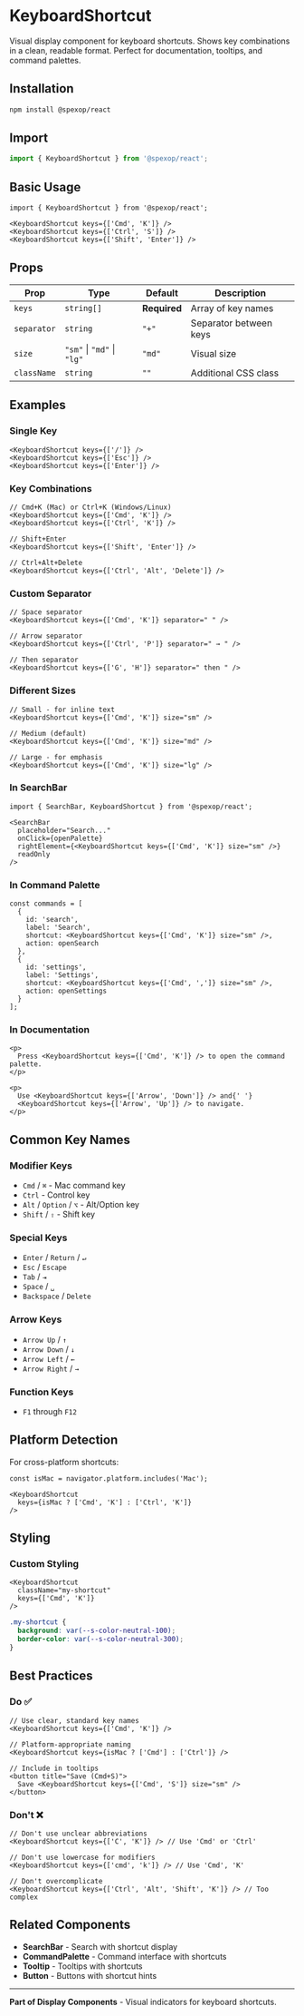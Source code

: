 # KeyboardShortcut

Visual display component for keyboard shortcuts. Shows key combinations in a clean, readable format. Perfect for documentation, tooltips, and command palettes.

## Installation

```bash
npm install @spexop/react
```

## Import

```typescript
import { KeyboardShortcut } from '@spexop/react';
```

## Basic Usage

```tsx
import { KeyboardShortcut } from '@spexop/react';

<KeyboardShortcut keys={['Cmd', 'K']} />
<KeyboardShortcut keys={['Ctrl', 'S']} />
<KeyboardShortcut keys={['Shift', 'Enter']} />
```

## Props

| Prop | Type | Default | Description |
|------|------|---------|-------------|
| `keys` | `string[]` | **Required** | Array of key names |
| `separator` | `string` | `"+"` | Separator between keys |
| `size` | `"sm"` \| `"md"` \| `"lg"` | `"md"` | Visual size |
| `className` | `string` | `""` | Additional CSS class |

## Examples

### Single Key

```tsx
<KeyboardShortcut keys={['/']} />
<KeyboardShortcut keys={['Esc']} />
<KeyboardShortcut keys={['Enter']} />
```

### Key Combinations

```tsx
// Cmd+K (Mac) or Ctrl+K (Windows/Linux)
<KeyboardShortcut keys={['Cmd', 'K']} />
<KeyboardShortcut keys={['Ctrl', 'K']} />

// Shift+Enter
<KeyboardShortcut keys={['Shift', 'Enter']} />

// Ctrl+Alt+Delete
<KeyboardShortcut keys={['Ctrl', 'Alt', 'Delete']} />
```

### Custom Separator

```tsx
// Space separator
<KeyboardShortcut keys={['Cmd', 'K']} separator=" " />

// Arrow separator
<KeyboardShortcut keys={['Ctrl', 'P']} separator=" → " />

// Then separator
<KeyboardShortcut keys={['G', 'H']} separator=" then " />
```

### Different Sizes

```tsx
// Small - for inline text
<KeyboardShortcut keys={['Cmd', 'K']} size="sm" />

// Medium (default)
<KeyboardShortcut keys={['Cmd', 'K']} size="md" />

// Large - for emphasis
<KeyboardShortcut keys={['Cmd', 'K']} size="lg" />
```

### In SearchBar

```tsx
import { SearchBar, KeyboardShortcut } from '@spexop/react';

<SearchBar
  placeholder="Search..."
  onClick={openPalette}
  rightElement={<KeyboardShortcut keys={['Cmd', 'K']} size="sm" />}
  readOnly
/>
```

### In Command Palette

```tsx
const commands = [
  {
    id: 'search',
    label: 'Search',
    shortcut: <KeyboardShortcut keys={['Cmd', 'K']} size="sm" />,
    action: openSearch
  },
  {
    id: 'settings',
    label: 'Settings',
    shortcut: <KeyboardShortcut keys={['Cmd', ',']} size="sm" />,
    action: openSettings
  }
];
```

### In Documentation

```tsx
<p>
  Press <KeyboardShortcut keys={['Cmd', 'K']} /> to open the command palette.
</p>

<p>
  Use <KeyboardShortcut keys={['Arrow', 'Down']} /> and{' '}
  <KeyboardShortcut keys={['Arrow', 'Up']} /> to navigate.
</p>
```

## Common Key Names

### Modifier Keys

- `Cmd` / `⌘` - Mac command key
- `Ctrl` - Control key
- `Alt` / `Option` / `⌥` - Alt/Option key
- `Shift` / `⇧` - Shift key

### Special Keys

- `Enter` / `Return` / `↵`
- `Esc` / `Escape`
- `Tab` / `⇥`
- `Space` / `␣`
- `Backspace` / `Delete`

### Arrow Keys

- `Arrow Up` / `↑`
- `Arrow Down` / `↓`
- `Arrow Left` / `←`
- `Arrow Right` / `→`

### Function Keys

- `F1` through `F12`

## Platform Detection

For cross-platform shortcuts:

```tsx
const isMac = navigator.platform.includes('Mac');

<KeyboardShortcut 
  keys={isMac ? ['Cmd', 'K'] : ['Ctrl', 'K']} 
/>
```

## Styling

### Custom Styling

```tsx
<KeyboardShortcut
  className="my-shortcut"
  keys={['Cmd', 'K']}
/>
```

```css
.my-shortcut {
  background: var(--s-color-neutral-100);
  border-color: var(--s-color-neutral-300);
}
```

## Best Practices

### Do ✅

```tsx
// Use clear, standard key names
<KeyboardShortcut keys={['Cmd', 'K']} />

// Platform-appropriate naming
<KeyboardShortcut keys={isMac ? ['Cmd'] : ['Ctrl']} />

// Include in tooltips
<button title="Save (Cmd+S)">
  Save <KeyboardShortcut keys={['Cmd', 'S']} size="sm" />
</button>
```

### Don't ❌

```tsx
// Don't use unclear abbreviations
<KeyboardShortcut keys={['C', 'K']} /> // Use 'Cmd' or 'Ctrl'

// Don't use lowercase for modifiers
<KeyboardShortcut keys={['cmd', 'k']} /> // Use 'Cmd', 'K'

// Don't overcomplicate
<KeyboardShortcut keys={['Ctrl', 'Alt', 'Shift', 'K']} /> // Too complex
```

## Related Components

- **SearchBar** - Search with shortcut display
- **CommandPalette** - Command interface with shortcuts
- **Tooltip** - Tooltips with shortcuts
- **Button** - Buttons with shortcut hints

---

**Part of Display Components** - Visual indicators for keyboard shortcuts.
